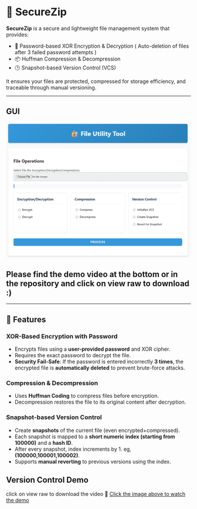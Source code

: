 # 🔐 SecureZip

**SecureZip** is a secure and lightweight file management system that provides:

- 🔐 Password-based XOR Encryption & Decryption ( Auto-deletion of files after 3 failed password attempts ) 
- 📦 Huffman Compression & Decompression  
- 🕒 Snapshot-based Version Control (VCS)   

It ensures your files are protected, compressed for storage efficiency, and traceable through manual versioning.

---
## GUI

<img src="GUI.png" alt="App Screenshot" width="800"/>

## Please find the demo video at the bottom or in the repository and click on view raw to download :)
---

## 🚀 Features

### XOR-Based Encryption with Password
- Encrypts files using a **user-provided password** and XOR cipher.
- Requires the exact password to decrypt the file.
- **Security Fail-Safe**: If the password is entered incorrectly **3 times**, the encrypted file is **automatically deleted** to prevent brute-force attacks.

### Compression & Decompression
- Uses **Huffman Coding** to compress files before encryption.
- Decompression restores the file to its original content after decryption.

### Snapshot-based Version Control
- Create **snapshots** of the current file (even encrypted+compressed).
- Each snapshot is mapped to a **short numeric index (starting from 100000)** and a **hash ID**.
- After every snapshot, index increments by 1. eg, **(100000,100001,100002)**.
- Supports **manual reverting** to previous versions using the index.

## Version Control Demo
click on view raw to download the video
🎥 [Click the image above to watch the demo](Version_Control_Demo.mp4)

